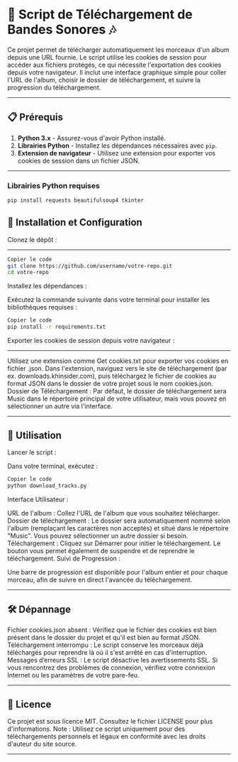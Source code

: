# 🎵 Script de Téléchargement de Bandes Sonores 🎶

Ce projet permet de télécharger automatiquement les morceaux d'un album depuis une URL fournie. Le script utilise les cookies de session pour accéder aux fichiers protégés, ce qui nécessite l'exportation des cookies depuis votre navigateur. Il inclut une interface graphique simple pour coller l'URL de l'album, choisir le dossier de téléchargement, et suivre la progression du téléchargement.

---

## 📋 Prérequis

1. **Python 3.x** - Assurez-vous d'avoir Python installé.
2. **Librairies Python** - Installez les dépendances nécessaires avec `pip`.
3. **Extension de navigateur** - Utilisez une extension pour exporter vos cookies de session dans un fichier JSON.

---

### Librairies Python requises

```bash
pip install requests beautifulsoup4 tkinter
```
## 🔧 Installation et Configuration
Clonez le dépôt :

---

```bash
Copier le code
git clone https://github.com/username/votre-repo.git
cd votre-repo
```
Installez les dépendances :

Exécutez la commande suivante dans votre terminal pour installer les bibliothèques requises :

```bash
Copier le code
pip install -r requirements.txt
```
Exporter les cookies de session depuis votre navigateur :

---

Utilisez une extension comme Get cookies.txt pour exporter vos cookies en fichier .json.
Dans l'extension, naviguez vers le site de téléchargement (par ex. downloads.khinsider.com), puis téléchargez le fichier de cookies au format JSON dans le dossier de votre projet sous le nom cookies.json.
Dossier de Téléchargement : Par défaut, le dossier de téléchargement sera Music dans le répertoire principal de votre utilisateur, mais vous pouvez en sélectionner un autre via l'interface.

---

## 🚀 Utilisation
Lancer le script :

Dans votre terminal, exécutez :

```bash
Copier le code
python download_tracks.py
```
Interface Utilisateur :

URL de l'album : Collez l'URL de l'album que vous souhaitez télécharger.
Dossier de téléchargement : Le dossier sera automatiquement nommé selon l'album (remplaçant les caractères non acceptés) et situé dans le répertoire "Music". Vous pouvez sélectionner un autre dossier si besoin.
Téléchargement : Cliquez sur Démarrer pour initier le téléchargement. Le bouton vous permet également de suspendre et de reprendre le téléchargement.
Suivi de Progression :

Une barre de progression est disponible pour l'album entier et pour chaque morceau, afin de suivre en direct l'avancée du téléchargement.

---

## 🛠️ Dépannage
Fichier cookies.json absent : Vérifiez que le fichier des cookies est bien présent dans le dossier du projet et qu'il est bien au format JSON.
Téléchargement interrompu : Le script conserve les morceaux déjà téléchargés pour reprendre là où il s'est arrêté en cas d'interruption.
Messages d’erreurs SSL : Le script désactive les avertissements SSL. Si vous rencontrez des problèmes de connexion, vérifiez votre connexion Internet ou les paramètres de votre pare-feu.

---

## 📜 Licence
Ce projet est sous licence MIT. Consultez le fichier LICENSE pour plus d'informations.
Note : Utilisez ce script uniquement pour des téléchargements personnels et légaux en conformité avec les droits d'auteur du site source.

---





